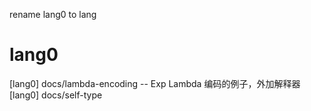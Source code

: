 rename lang0 to lang

# lang0

[lang0] docs/lambda-encoding -- Exp Lambda 编码的例子，外加解释器
[lang0] docs/self-type
